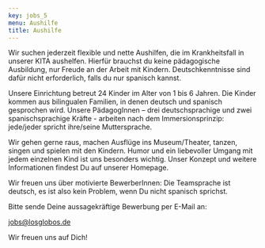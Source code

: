 ```yaml
---
key: jobs_5
menu: Aushilfe
title: Aushilfe
---
```

Wir suchen jederzeit flexible und nette Aushilfen, die im Krankheitsfall in unserer KITA aushelfen.
Hierfür brauchst du keine pädagogische Ausbildung, nur Freude an der Arbeit mit Kindern.
Deutschkenntnisse sind dafür nicht erforderlich, falls du nur spanisch kannst.

Unsere Einrichtung betreut 24 Kinder im Alter von 1 bis 6 Jahren.
Die Kinder kommen aus bilingualen Familien, in denen deutsch und spanisch gesprochen wird.
Unsere PädagogInnen – drei deutschsprachige und zwei spanischsprachige Kräfte - arbeiten nach dem Immersionsprinzip: jede/jeder spricht ihre/seine Muttersprache.

Wir gehen gerne raus, machen Ausflüge ins Museum/Theater, tanzen, singen und spielen mit den Kindern. Humor und ein liebevoller Umgang mit jedem einzelnen Kind ist uns besonders wichtig. 
Unser Konzept und weitere Informationen findest Du auf unserer Homepage.

Wir freuen uns über motivierte BewerberInnen: Die Teamsprache ist deutsch, es ist also kein Problem, wenn Du nicht spanisch sprichst.

Bitte sende Deine aussagekräftige Bewerbung per E-Mail an:

[jobs@losglobos.de](mailto:jobs@losglobos.de)

Wir freuen uns auf Dich!